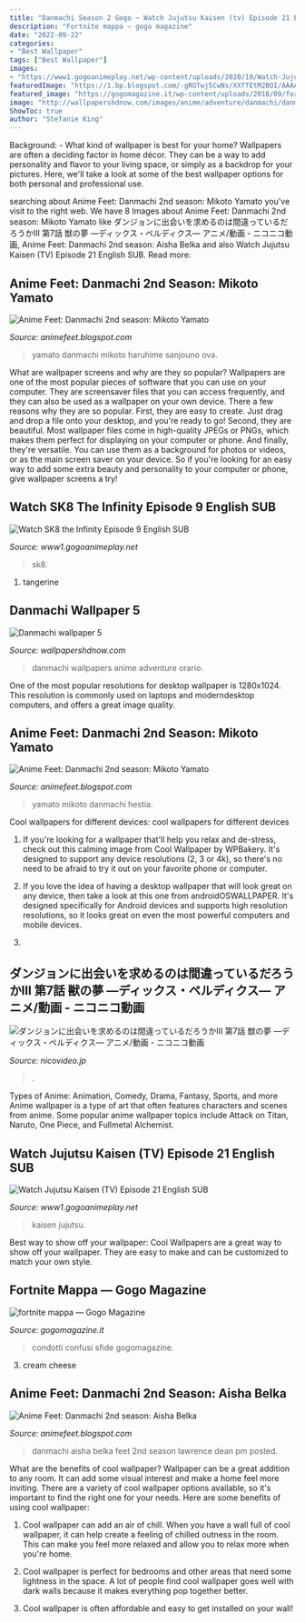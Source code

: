 ```yaml
---
title: "Danmachi Season 2 Gogo ~ Watch Jujutsu Kaisen (tv) Episode 21 English Sub"
description: "Fortnite mappa — gogo magazine"
date: "2022-09-22"
categories:
- "Best Wallpaper"
tags: ["Best Wallpaper"]
images:
- "https://www1.gogoanimeplay.net/wp-content/uploads/2020/10/Watch-Jujutsu-Kaisen-TV.jpeg"
featuredImage: "https://1.bp.blogspot.com/-gROTwj5CwNs/XXfTEtM2BOI/AAAAAAAAXhY/_PLj6I272V46AlwudfKTzqLSkF1YkTAcACLcBGAs/s1600/VideoCapture_20190910-122628.jpg"
featured_image: "https://gogomagazine.it/wp-content/uploads/2018/09/fortnite-mappa.jpg"
image: "http://wallpapershdnow.com/images/anime/adventure/danmachi/danmachi-wallpaper-5.jpg"
ShowToc: true
author: "Stefanie King"
---
```



Background: - What kind of wallpaper is best for your home?
Wallpapers are often a deciding factor in home décor. They can be a way to add personality and flavor to your living space, or simply as a backdrop for your pictures. Here, we'll take a look at some of the best wallpaper options for both personal and professional use.

	

		
searching about Anime Feet: Danmachi 2nd season: Mikoto Yamato you've visit to the right web. We have 8 Images about Anime Feet: Danmachi 2nd season: Mikoto Yamato like ダンジョンに出会いを求めるのは間違っているだろうかⅢ 第7話 獣の夢 ―ディックス・ペルディクス― アニメ/動画 - ニコニコ動画, Anime Feet: Danmachi 2nd season: Aisha Belka and also Watch Jujutsu Kaisen (TV) Episode 21 English SUB. Read more:
		
    
## Anime Feet: Danmachi 2nd Season: Mikoto Yamato

<img loading=lazy src="https://1.bp.blogspot.com/-NCfb7oxK_fA/XYwgD9tQSJI/AAAAAAAAZ9c/3n3TMTWGS2AHXSjZuaMTFLFJKAN3cisgwCLcBGAsYHQ/s1600/VideoCapture_20190925-213401.jpg" onerror="this.onerror=null;this.src='https://tse2.mm.bing.net/th?id=OIP.jnn-xs_E3m1ExJlls8R-TAHaEK&amp;pid=15.1';" alt="Anime Feet: Danmachi 2nd season: Mikoto Yamato">

_Source: animefeet.blogspot.com_

>yamato danmachi mikoto haruhime sanjouno ova. 

	

What are wallpaper screens and why are they so popular?
Wallpapers are one of the most popular pieces of software that you can use on your computer. They are screensaver files that you can access frequently, and they can also be used as a wallpaper on your own device. There a few reasons why they are so popular. First, they are easy to create. Just drag and drop a file onto your desktop, and you're ready to go! Second, they are beautiful. Most wallpaper files come in high-quality JPEGs or PNGs, which makes them perfect for displaying on your computer or phone. And finally, they're versatile. You can use them as a background for photos or videos, or as the main screen saver on your device. So if you're looking for an easy way to add some extra beauty and personality to your computer or phone, give wallpaper screens a try!

    
## Watch SK8 The Infinity Episode 9 English SUB

<img loading=lazy src="https://www1.gogoanimeplay.net/wp-content/uploads/2021/02/Watch-SK8-the-Infinity.jpg" onerror="this.onerror=null;this.src='https://tse1.mm.bing.net/th?id=OIP.sATyH-c9jPN2wIy_ofuC1AHaEK&amp;pid=15.1';" alt="Watch SK8 the Infinity Episode 9 English SUB">

_Source: www1.gogoanimeplay.net_

>sk8. 

	

1. tangerine 

    
## Danmachi Wallpaper 5

<img loading=lazy src="http://wallpapershdnow.com/images/anime/adventure/danmachi/danmachi-wallpaper-5.jpg" onerror="this.onerror=null;this.src='https://tse4.mm.bing.net/th?id=OIP.iY0u5Y5Qn5vzydG1ZpEOTgHaEK&amp;pid=15.1';" alt="Danmachi wallpaper 5">

_Source: wallpapershdnow.com_

>danmachi wallpapers anime adventure orario. 

	

One of the most popular resolutions for desktop wallpaper is 1280x1024. This resolution is commonly used on laptops and moderndesktop computers, and offers a great image quality.

    
## Anime Feet: Danmachi 2nd Season: Mikoto Yamato

<img loading=lazy src="https://1.bp.blogspot.com/-gROTwj5CwNs/XXfTEtM2BOI/AAAAAAAAXhY/_PLj6I272V46AlwudfKTzqLSkF1YkTAcACLcBGAs/s1600/VideoCapture_20190910-122628.jpg" onerror="this.onerror=null;this.src='https://tse3.mm.bing.net/th?id=OIP.frcJKe5uujsoAq7033BifQHaEK&amp;pid=15.1';" alt="Anime Feet: Danmachi 2nd season: Mikoto Yamato">

_Source: animefeet.blogspot.com_

>yamato mikoto danmachi hestia. 

	

Cool wallpapers for different devices:
cool wallpapers for different devices 

1. If you're looking for a wallpaper that'll help you relax and de-stress, check out this calming image from Cool Wallpaper by WPBakery. It's designed to support any device resolutions (2, 3 or 4k), so there's no need to be afraid to try it out on your favorite phone or computer.

2. If you love the idea of having a desktop wallpaper that will look great on any device, then take a look at this one from androidOSWALLPAPER. It's designed specifically for Android devices and supports high resolution resolutions, so it looks great on even the most powerful computers and mobile devices.

3.

    
## ダンジョンに出会いを求めるのは間違っているだろうかⅢ 第7話 獣の夢 ―ディックス・ペルディクス― アニメ/動画 - ニコニコ動画

<img loading=lazy src="https://img.cdn.nimg.jp/s/nicovideo/thumbnails/37807202/37807202.16810073.original/r1280x720l?key=62a889265d56f6c95f681d38dcf2b7886281fa784e20568fd05c65f0aa485c12" onerror="this.onerror=null;this.src='https://tse2.mm.bing.net/th?id=OIP.HPnq0-emCyMvS1zWGgI1xgHaEK&amp;pid=15.1';" alt="ダンジョンに出会いを求めるのは間違っているだろうかⅢ 第7話 獣の夢 ―ディックス・ペルディクス― アニメ/動画 - ニコニコ動画">

_Source: nicovideo.jp_

>. 

	

Types of Anime: Animation, Comedy, Drama, Fantasy, Sports, and more
Anime wallpaper is a type of art that often features characters and scenes from anime. Some popular anime wallpaper topics include Attack on Titan, Naruto, One Piece, and Fullmetal Alchemist.

    
## Watch Jujutsu Kaisen (TV) Episode 21 English SUB

<img loading=lazy src="https://www1.gogoanimeplay.net/wp-content/uploads/2020/10/Watch-Jujutsu-Kaisen-TV.jpeg" onerror="this.onerror=null;this.src='https://tse2.mm.bing.net/th?id=OIP.k2PdZgcIBUOndOXAB0FNSQHaD4&amp;pid=15.1';" alt="Watch Jujutsu Kaisen (TV) Episode 21 English SUB">

_Source: www1.gogoanimeplay.net_

>kaisen jujutsu. 

	

Best way to show off your wallpaper:
Cool Wallpapers are a great way to show off your wallpaper. They are easy to make and can be customized to match your own style.

    
## Fortnite Mappa — Gogo Magazine

<img loading=lazy src="https://gogomagazine.it/wp-content/uploads/2018/09/fortnite-mappa.jpg" onerror="this.onerror=null;this.src='https://tse3.mm.bing.net/th?id=OIP.iLIhOg6UKOuk5I1AB0LUOwHaG0&amp;pid=15.1';" alt="fortnite mappa — Gogo Magazine">

_Source: gogomagazine.it_

>condotti confusi sfide gogomagazine. 

	

3. cream cheese 

    
## Anime Feet: Danmachi 2nd Season: Aisha Belka

<img loading=lazy src="https://1.bp.blogspot.com/-FvT_SvCRiwU/XYwZdHF6UrI/AAAAAAAAZ6w/SRLIwhgfwawSWdQUgFrV52hJynP8McveACLcBGAsYHQ/s1600/VideoCapture_20190925-214008.jpg" onerror="this.onerror=null;this.src='https://tse2.mm.bing.net/th?id=OIP.gr0SYWdNcDU95dJN4VtpQwHaEK&amp;pid=15.1';" alt="Anime Feet: Danmachi 2nd season: Aisha Belka">

_Source: animefeet.blogspot.com_

>danmachi aisha belka feet 2nd season lawrence dean pm posted. 

	

What are the benefits of cool wallpaper?
Wallpaper can be a great addition to any room. It can add some visual interest and make a home feel more inviting. There are a variety of cool wallpaper options available, so it's important to find the right one for your needs. Here are some benefits of using cool wallpaper: 
1. Cool wallpaper can add an air of chill. When you have a wall full of cool wallpaper, it can help create a feeling of chilled outness in the room. This can make you feel more relaxed and allow you to relax more when you're home. 

2. Cool wallpaper is perfect for bedrooms and other areas that need some lightness in the space. A lot of people find cool wallpaper goes well with dark walls because it makes everything pop together better. 

3. Cool wallpaper is often affordable and easy to get installed on your wall!

